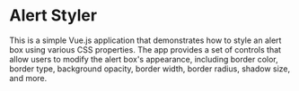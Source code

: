 # Alert Styler

This is a simple Vue.js application that demonstrates how to style an alert box using various CSS properties. The app provides a set of controls that allow users to modify the alert box's appearance, including border color, border type, background opacity, border width, border radius, shadow size, and more.


